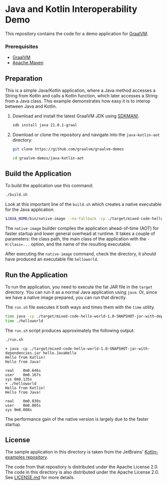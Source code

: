 # Java and Kotlin Interoperability Demo

This repository contains the code for a demo application for [GraalVM](graalvm.org).

### Prerequisites

- [GraalVM](https://www.graalvm.org/downloads/)
- [Apache Maven](https://maven.apache.org/)

## Preparation

This is a simple Java/Kotlin application, where a Java method accesses a String from Kotlin and calls a Kotlin function, which later accesses a String from a Java class.
This example demonstrates how easy it is to interop between Java and Kotlin.

1. Download and install the latest GraalVM JDK using [SDKMAN!](https://sdkman.io/).
    ```bash
    sdk install java 21.0.1-graal
    ```

2. Download or clone the repository and navigate into the `java-kotlin-aot` directory:
    ```bash
    git clone https://github.com/graalvm/graalvm-demos
    ```
    ```bash
    cd graalvm-demos/java-kotlin-aot
    ```

## Build the Application

To build the application use this command:
```bash
./build.sh
```
Look at this important line of the `build.sh` which creates a native executable for the Java application.

```bash
$JAVA_HOME/bin/native-image --no-fallback -cp ./target/mixed-code-hello-world-1.0-SNAPSHOT-jar-with-dependencies.jar -H:Class=hello.JavaHello -o helloworld --report-unsupported-elements-at-runtime
```
The `native-image` builder compiles the application ahead-of-time (AOT) for faster startup and lower general overhead at runtime. 
It takes a couple of parameters: the class path, the main class of the application with the `-H:Class=...` option, and the name of the resulting executable.

After executing the `native-image` command, check the directory, it should have produced an executable file `helloworld`.

## Run the Application

To run the application, you need to execute the fat JAR file in the `target` directory.
You can run it as a normal Java application using `java`.
Or, since we have a native image prepared, you can run that directly.

The `run.sh` file executes it both ways and times them with the `time` utility.
```bash
time java -cp ./target/mixed-code-hello-world-1.0-SNAPSHOT-jar-with-dependencies.jar hello.JavaHello
time ./helloworld
```

The `run.sh` script produces approximately the following output:
```bash
./run.sh
```
```
+ java -cp ./target/mixed-code-hello-world-1.0-SNAPSHOT-jar-with-dependencies.jar hello.JavaHello
Hello from Kotlin!
Hello from Java!

real	0m0.646s
user	0m0.167s
sys	0m0.135s
+ ./helloworld
Hello from Kotlin!
Hello from Java!

real	0m0.030s
user	0m0.005s
sys	0m0.008s
```

The performance gain of the native version is largely due to the faster startup.

## License

The sample application in this directory is taken from the JetBrains' [Kotlin-examples repository](https://github.com/JetBrains/kotlin-examples/tree/master/maven/mixed-code-hello-world).

The code from that repository is distributed under the Apache License 2.0.
The code in this directory is also distributed under the Apache License 2.0. See [LICENSE.md](LICENSE.md) for more details.
